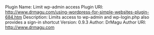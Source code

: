 Plugin Name: Limit wp-admin access
Plugin URI: http://www.drmagu.com/using-wordpress-for-simple-websites-plugin-684.htm
Description: Limits access to wp-admin and wp-login.php also provides a sign-in shortcut
Version: 0.9.3
Author: DrMagu
Author URI: http://www.drmagu.com